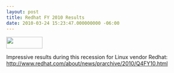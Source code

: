 ```yaml
---
layout: post
title: Redhat FY 2010 Results
date: 2010-03-24 15:23:47.000000000 -06:00
---
```

<a href="http://www.redhat.com"><img class="alignnone" title="Redhat Logo" src="/images/old/logo_rh_home.png" alt="" width="96" height="31" /></a>

Impressive results during this recession for Linux vendor Redhat:
<a title="Redhat 4q" href="http://www.redhat.com/about/news/prarchive/2010/Q4FY10.html" target="_blank">http://www.redhat.com/about/news/prarchive/2010/Q4FY10.html</a>
